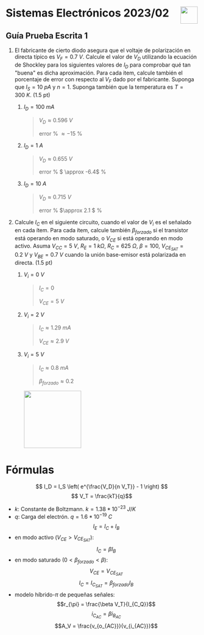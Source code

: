 # <img src="https://julianodb.github.io/SISTEMAS_ELECTRONICOS_PARA_INGENIERIA_BIOMEDICA/img/logo_fing.png?raw=true" align="right" height="45"> Sistemas Electrónicos 2023/02
## Guía Prueba Escrita 1

1. El fabricante de cierto diodo asegura que el voltaje de polarización en directa típico es $V_F = 0.7\ V$. Calcule el valor de $V_D$ utilizando la ecuación de Shockley para los siguientes valores de $I_D$ para comprobar qué tan "buena" es dicha aproximación. Para cada item, calcule también el porcentaje de error con respecto al $V_F$ dado por el fabricante. Suponga que $I_S=10\ pA$ y $n=1$. Suponga también que la temperatura es $T=300\ K$. (1.5 pt)
   1. $I_D = 100\ mA$ 
      > $V_D \approx 0.596\ V$
      >
      > error % $\approx -15$ %
   1. $I_D = 1\ A$
      > $V_D \approx 0.655\ V$
      >
      > error % $ \approx -6.4$ %
   1. $I_D = 10\ A$
      > $V_D \approx 0.715\ V$
      >
      > error % $\approx 2.1 $ %

1. Calcule $I_C$ en el siguiente circuito, cuando el valor de $V_i$ es el señalado en cada ítem. Para cada ítem, calcule también $\beta_{forzado}$ si el transistor está operando en modo saturado, o $V_{CE}$ si está operando en modo activo. Asuma $V_{CC}=5\ V$, $R_E= 1\ k\Omega$, $R_C= 625\ \Omega$, $\beta = 100$, $V_{CE_{SAT}} = 0.2\ V$ y $V_{BE} =0.7\ V$ cuando la unión base-emisor está polarizada en directa. (1.5 pt)
   1. $V_i = 0\ V$
      > $I_C = 0$
      >
      > $V_{CE} = 5\ V$
   1. $V_i = 2\ V$
      > $I_C \approx 1.29\ mA$
      >
      > $V_{CE} \approx 2.9\ V$
   1. $V_i = 5\ V$
      > $I_C \approx 0.8\ mA$
      >
      > $\beta_{forzado} \approx 0.2$
   
      <img src="https://julianodb.github.io/electronic_circuits_diagrams/npn_re_rc.png" width="150">

# Fórmulas
$$ I_D = I_S \left( e^{\frac{V_D}{n V_T}} - 1 \right) $$
$$ V_T = \frac{kT}{q}$$

- $k$: Constante de Boltzmann. $k=1.38 * 10^{-23}\ J/K$
- $q$: Carga del electrón. $q=1.6*10^{-19}\ C$
$$I_E = I_C + I_B$$
- en modo activo ($V_{CE} > V_{CE_{SAT}}$):
$$I_C = \beta I_B $$
- en modo saturado ($0 < \beta_{forzado} < \beta$):
$$V_{CE} = V_{CE_{SAT}}$$
$$I_C = I_{C_{SAT}} = \beta_{forzado} I_B $$
- modelo híbrido-$\pi$ de pequeñas señales:
$$r_{\pi} = \frac{\beta V_T}{I_{C_Q}}$$
$$i_{C_{AC}} = \beta i_{B_{AC}} $$
$$A_V = \frac{v_{o_{AC}}}{v_{i_{AC}}}$$

